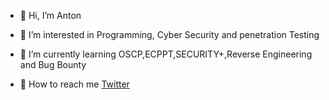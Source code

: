 - 👋 Hi, I’m Anton

- 👀 I’m interested in Programming, Cyber Security and penetration Testing
- 🌱 I’m currently learning OSCP,ECPPT,SECURITY+,Reverse Engineering and Bug Bounty
- 🚗 How to reach me [Twitter](https://twitter.com/Anton80177783)
<!---
antonemad/antonemad is a ✨ special ✨ repository because its `README.md` (this file) appears on your GitHub profile.
You can click the Preview link to take a look at your changes.
--->
